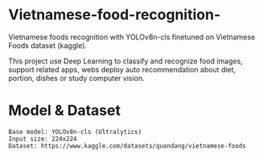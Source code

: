 # Vietnamese-food-recognition-

Vietnamese foods recognition  with YOLOv8n-cls finetuned on Vietnamese Foods dataset (kaggle).

This project use Deep Learning to classify and recognize food images, support related apps, webs deploy auto recommendation about diet, portion, dishes or study computer vision.

# Model & Dataset
```
Base model: YOLOv8n-cls (Ultralytics)
Input size: 224x224
Dataset: https://www.kaggle.com/datasets/quandang/vietnamese-foods
```
